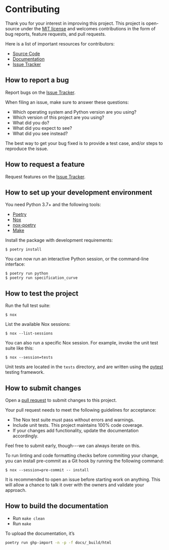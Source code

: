 # Contributing

Thank you for your interest in improving this project. This project is
open-source under the [MIT license](https://opensource.org/licenses/MIT)
and welcomes contributions in the form of bug reports, feature requests,
and pull requests.

Here is a list of important resources for contributors:

- [Source Code](https://github.com/aeturrell/specification_curve)
- [Documentation](https://specification_curve.readthedocs.io/)
- [Issue Tracker](https://github.com/aeturrell/specification_curve/issues)

## How to report a bug

Report bugs on the [Issue Tracker](https://github.com/aeturrell/specification_curve/issues).

When filing an issue, make sure to answer these questions:

-   Which operating system and Python version are you using?
-   Which version of this project are you using?
-   What did you do?
-   What did you expect to see?
-   What did you see instead?

The best way to get your bug fixed is to provide a test case, and/or
steps to reproduce the issue.

## How to request a feature

Request features on the [Issue
Tracker](https://github.com/aeturrell/specification_curve/issues).

## How to set up your development environment

You need Python 3.7+ and the following tools:

-   [Poetry](https://python-poetry.org/)
-   [Nox](https://nox.thea.codes/)
-   [nox-poetry](https://nox-poetry.readthedocs.io/)
-   [Make](https://www.gnu.org/software/make/)


Install the package with development requirements:

``` {.console}
$ poetry install
```

You can now run an interactive Python session, or the command-line
interface:

``` {.console}
$ poetry run python
$ poetry run specification_curve
```

## How to test the project

Run the full test suite:

``` {.console}
$ nox
```

List the available Nox sessions:

``` {.console}
$ nox --list-sessions
```

You can also run a specific Nox session. For example, invoke the unit
test suite like this:

``` {.console}
$ nox --session=tests
```

Unit tests are located in the `tests` directory, and are written using
the [pytest](https://pytest.readthedocs.io/) testing framework.

## How to submit changes

Open a [pull request](https://github.com/aeturrell/specification_curve/pulls) to
submit changes to this project.

Your pull request needs to meet the following guidelines for acceptance:

-   The Nox test suite must pass without errors and warnings.
-   Include unit tests. This project maintains 100% code coverage.
-   If your changes add functionality, update the documentation
    accordingly.

Feel free to submit early, though---we can always iterate on this.

To run linting and code formatting checks before commiting your change,
you can install pre-commit as a Git hook by running the following
command:

``` {.console}
$ nox --session=pre-commit -- install
```

It is recommended to open an issue before starting work on anything.
This will allow a chance to talk it over with the owners and validate
your approach.

## How to build the documentation

- Run `make clean`
- Run `make`

To upload the documentation, it’s

```bash
poetry run ghp-import -n -p -f docs/_build/html
```
